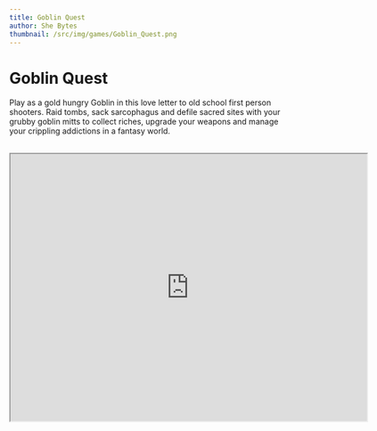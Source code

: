 ```yaml
---
title: Goblin Quest
author: She Bytes
thumbnail: /src/img/games/Goblin_Quest.png
---
```


# Goblin Quest

Play as a gold hungry Goblin in this love letter to old school first person shooters. Raid tombs, sack sarcophagus and defile sacred sites with your grubby goblin mitts to collect riches, upgrade your weapons and manage your crippling addictions in a fantasy world.

<br>

<iframe src="https://drive.google.com/file/d/1hyFL3-rp8ZeYXxFdKts2eEvk8rT2nMPW/preview" width="640" height="480" allow="autoplay"></iframe>
